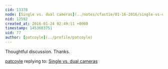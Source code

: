 ```yaml
---
cid: 13378
node: [Single vs. dual cameras](../notes/cfastie/01-16-2016/single-vs-dual-cameras)
nid: 12592
created_at: 2016-01-24 02:49:11 +0000
timestamp: 1453603751
uid: 77
author: [patcoyle](../profile/patcoyle)
---
```


Thoughtful discussion. Thanks.

[patcoyle](../profile/patcoyle) replying to: [Single vs. dual cameras](../notes/cfastie/01-16-2016/single-vs-dual-cameras)

